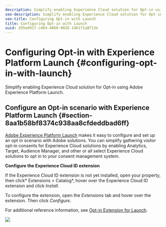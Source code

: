 ```yaml
---
description: Simplify enabling Experience Cloud solution for Opt-in using Adobe Experience Platform Launch.
seo-description: Simplify enabling Experience Cloud solution for Opt-in using Adobe Experience Platform Launch.
seo-title: Configuring Opt-in with Launch
title: Configuring Opt-in with Launch
uuid: d35ed917-c4bd-4868-9026-1461f1a8f13e
---
```


# Configuring Opt-in with Experience Platform Launch {#configuring-opt-in-with-launch}

Simplify enabling Experience Cloud solution for Opt-in using Adobe Experience Platform Launch.

## Configure an Opt-in scenario with Experience Platform Launch {#section-8aa1b58bf8374c938aa8cfdeddbad6ff}

[Adobe Experience Platform Launch](https://docs.adobelaunch.com/) makes it easy to configure and set up an opt in scenario with Adobe solutions. You can simplify gathering visitor opt-in consents for Experience Cloud solutions by enabling Analytics, Target, Audience Manager, and other or all select Experience Cloud solutions to opt in to your consent management system.

**Configure the Experience Cloud ID extension**

If the Experience Cloud ID extension is not yet installed, open your property, then click* Extensions > Catalog*, hover over the Experience Cloud ID extension and click *Install*.

To configure the extension, open the *Extensions* tab and hover over the extension. Then click *Configure*.

For additional reference information, see [Opt-in Extension for Launch](https://docs.adobe.com/content/help/en/launch/using/extensions-ref/adobe-extension/id-service-extension/overview.html).

![](assets/optin-launch.jpg)

